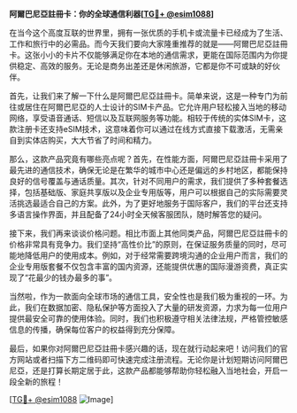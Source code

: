 **阿爾巴尼亞註冊卡：你的全球通信利器[[TG💪+ @esim1088](https://t.me/s/esim1088)]**

在当今这个高度互联的世界里，拥有一张优质的手机卡或流量卡已经成为了生活、工作和旅行中的必需品。而今天我们要向大家隆重推荐的就是——阿爾巴尼亞註冊卡。这张小小的卡片不仅能够满足你在本地的通信需求，更能在国际范围内为你提供稳定、高效的服务。无论是商务出差还是休闲旅游，它都是你不可或缺的好伙伴。

首先，让我们来了解一下什么是阿爾巴尼亞註冊卡。简单来说，这是一种专门为前往或居住在阿爾巴尼亞的人士设计的SIM卡产品。它允许用户轻松接入当地的移动网络，享受语音通话、短信以及互联网服务等功能。相较于传统的实体SIM卡，这款注册卡还支持eSIM技术，这意味着你可以通过在线方式直接下载激活，无需亲自到实体店购买，大大节省了时间和精力。

那么，这款产品究竟有哪些亮点呢？首先，在性能方面，阿爾巴尼亞註冊卡采用了最先进的通信技术，确保无论是在繁华的城市中心还是偏远的乡村地区，都能保持良好的信号覆盖与通话质量。其次，针对不同用户的需求，我们提供了多种套餐选择，包括基础版、家庭共享版以及企业专用版等，用户可以根据自己的实际需要灵活挑选最适合自己的方案。此外，为了更好地服务于国际客户，我们的平台还支持多语言操作界面，并且配备了24小时全天候客服团队，随时解答您的疑问。

接下来，我们再来谈谈价格问题。相比市面上其他同类产品，阿爾巴尼亞註冊卡的价格非常具有竞争力。我们坚持“高性价比”的原则，在保证服务质量的同时，尽可能地降低用户的使用成本。例如，对于经常需要跨境沟通的企业用户而言，我们的企业专用版套餐不仅包含丰富的国内资源，还能提供优惠的国际漫游资费，真正实现了“花最少的钱办最多的事”。

当然啦，作为一款面向全球市场的通信工具，安全性也是我们极为重视的一环。为此，我们在数据加密、隐私保护等方面投入了大量的研发资源，力求为每一位用户提供最安全可靠的使用体验。同时，我们也积极遵守相关法律法规，严格管控敏感信息的传播，确保每位客户的权益得到充分保障。

最后，如果你对阿爾巴尼亞註冊卡感兴趣的话，现在就行动起来吧！访问我们的官方网站或者扫描下方二维码即可快速完成注册流程。无论你是计划短期访问阿爾巴尼亞，还是打算长期定居于此，这款产品都能够帮助你轻松融入当地社会，开启一段全新的旅程！

[[TG💪+ @esim1088](https://t.me/s/esim1088) ![Image](https://i.postimg.cc/4NQfJmqS/Snipaste-2025-05-13-00-14-12.png)]